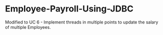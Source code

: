 # Employee-Payroll-Using-JDBC

Modified to UC 6 - Implement threads in multiple points to update the salary of multiple Employees.